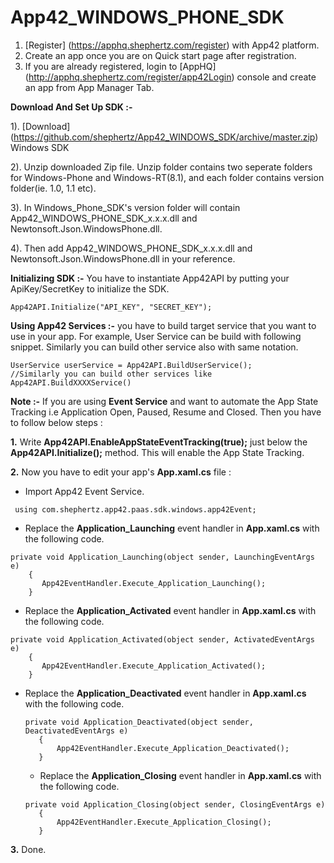 App42_WINDOWS_PHONE_SDK
=======================

1. [Register] (https://apphq.shephertz.com/register) with App42 platform.
2. Create an app once you are on Quick start page after registration.
3. If you are already registered, login to [AppHQ] (http://apphq.shephertz.com/register/app42Login) console and create an app from App Manager Tab.

__Download And Set Up SDK :-__

1). [Download] (https://github.com/shephertz/App42_WINDOWS_SDK/archive/master.zip) Windows SDK

2). Unzip downloaded Zip file. Unzip folder contains two seperate folders for Windows-Phone and Windows-RT(8.1), and each folder contains version folder(ie. 1.0, 1.1 etc).

3). In  Windows_Phone_SDK's version folder will contain App42_WINDOWS_PHONE_SDK_x.x.x.dll and Newtonsoft.Json.WindowsPhone.dll.

4). Then add App42_WINDOWS_PHONE_SDK_x.x.x.dll and Newtonsoft.Json.WindowsPhone.dll in your reference.

__Initializing SDK :-__
You have to instantiate App42API by putting your ApiKey/SecretKey to initialize the SDK.

```
App42API.Initialize("API_KEY", "SECRET_KEY");
```

__Using App42 Services :-__
 you have to build target service that you want to use in your app. For example, User Service can be build with following snippet. Similarly you can build other service also with same notation.
 
```
UserService userService = App42API.BuildUserService();
//Similarly you can build other services like App42API.BuildXXXXService()
```

__Note :-__ If you are using __Event Service__ and want to automate the App State Tracking i.e Application Open, Paused, Resume and Closed. Then you have to follow below steps :

__1.__ Write __App42API.EnableAppStateEventTracking(true);__ just below the __App42API.Initialize();__ method.
       This will enable the App State Tracking.

__2.__ Now you have to edit your app's __App.xaml.cs__ file :

- Import App42 Event Service.
```
 using com.shephertz.app42.paas.sdk.windows.app42Event;
```

- Replace the __Application_Launching__ event handler in __App.xaml.cs__ with the following code.
 ```
private void Application_Launching(object sender, LaunchingEventArgs e)
     {
        App42EventHandler.Execute_Application_Launching();
     }
```

 - Replace the __Application_Activated__ event handler in __App.xaml.cs__ with the following code.
```
private void Application_Activated(object sender, ActivatedEventArgs e)
    {
       App42EventHandler.Execute_Application_Activated();
    }
```

 - Replace the __Application_Deactivated__ event handler in __App.xaml.cs__ with the following code.
     ```
     private void Application_Deactivated(object sender, DeactivatedEventArgs e)
        {
            App42EventHandler.Execute_Application_Deactivated();
        }
     ```
     - Replace the __Application_Closing__ event handler in __App.xaml.cs__ with the following code.
     ```
     private void Application_Closing(object sender, ClosingEventArgs e)
        {
            App42EventHandler.Execute_Application_Closing();
        }
     ```

__3.__ Done. 
